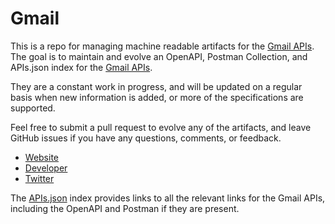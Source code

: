 # GmailThis is a repo for managing machine readable artifacts for the [Gmail APIs](https://www.google.com/gmail/). The goal is to maintain and evolve an OpenAPI, Postman Collection, and APIs.json index for the [Gmail APIs](https://www.google.com/gmail/).They are a constant work in progress, and will be updated on a regular basis when new information is added, or more of the specifications are supported.Feel free to submit a pull request to evolve any of the artifacts, and leave GitHub issues if you have any questions, comments, or feedback.- [Website](https://www.google.com/gmail/)- [Developer](https://www.google.com/gmail/)- [Twitter](https://twitter.com/gmail)The [APIs.json](https://github.com/api-evangelist/gmail/blob/master/apis.json) index provides links to all the relevant links for the Gmail APIs, including the OpenAPI and Postman if they are present.